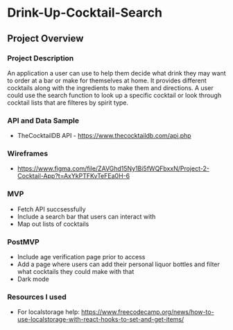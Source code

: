 # Drink-Up-Cocktail-Search

## Project Overview

### Project Description
An application a user can use to help them decide what drink they may want to order at a bar or make for themselves at home. It provides different cocktails along with the ingredients to make them and directions. A user could use the search function to look up a specific cocktail or look through cocktail lists that are filteres by spirit type. 

### API and Data Sample 
- TheCocktailDB API - https://www.thecocktaildb.com/api.php

### Wireframes
- https://www.figma.com/file/ZAVGhd15Ny1Bi5fWQFbxxN/Project-2-Cocktail-App?t=AxYkPTFKvTeFEa0H-6

### MVP
- Fetch API succsessfully
- Include a search bar that users can interact with
- Map out lists of cocktails  

### PostMVP
- Include age verification page prior to access
- Add a page where users can add their personal liquor bottles and filter what cocktails they could make with that
- Dark mode

### Resources I used
- For localstorage help: https://www.freecodecamp.org/news/how-to-use-localstorage-with-react-hooks-to-set-and-get-items/